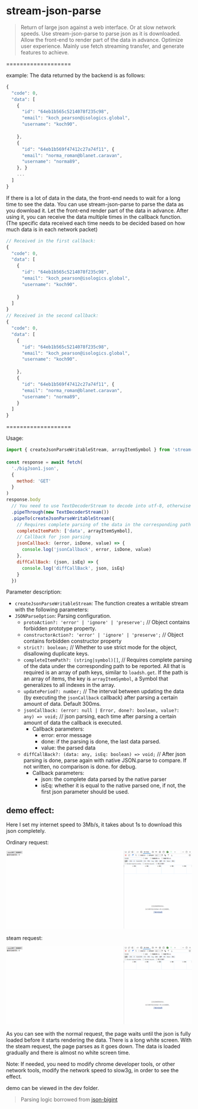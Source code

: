 # stream-json-parse


> Return of large json against a web interface. Or at slow network speeds. Use stream-json-parse to parse json as it is downloaded. Allow the front-end to render part of the data in advance. Optimize user experience.
> Mainly use fetch streaming transfer, and generate features to achieve.

===================

example:
The data returned by the backend is as follows:

```js
{
  "code": 0,
  "data": [
    {
      "id": "64eb1b565c5214078f235c98",
      "email": "koch_pearson@isologics.global",
      "username": "koch90".

    },
    {
      "id": "64eb1b569f47412c27a74f11", {
      "email": "norma_roman@blanet.caravan",
      "username": "norma89",
    }, }
    ...
  ]
}

```

If there is a lot of data in the data, the front-end needs to wait for a long time to see the data. You can use stream-json-parse to parse the data as you download it. Let the front-end render part of the data in advance.
After using it, you can receive the data multiple times in the callback function. (The specific data received each time needs to be decided based on how much data is in each network packet)

```js
// Received in the first callback:
{
  "code": 0,
  "data": [
    {
      "id": "64eb1b565c5214078f235c98",
      "email": "koch_pearson@isologics.global",
      "username": "koch90".

    }
  ]
}
// Received in the second callback:
{
  "code": 0,
  "data": [
    {
      "id": "64eb1b565c5214078f235c98",
      "email": "koch_pearson@isologics.global",
      "username": "koch90".

    },
    {
      "id": "64eb1b569f47412c27a74f11", {
      "email": "norma_roman@blanet.caravan",
      "username": "norma89",
    }
  ]
}
```

===================

Usage:

``` js
import { createJsonParseWritableStream, arrayItemSymbol } from 'stream-json-parse'

const response = await fetch(
  './bigJson1.json',
  {
    method: 'GET'
  }
)
response.body
  // You need to use TextDecoderStream to decode into utf-8, otherwise you will get binary data directly
  .pipeThrough(new TextDecoderStream())
  .pipeTo(createJsonParseWritableStream({
    // Requires complete parsing of the data in the corresponding path for reporting (optional), arrayItemSymbol represents an array item
    completeItemPath: ['data', arrayItemSymbol],
    // Callback for json parsing
    jsonCallback: (error, isDone, value) => {
      console.log('jsonCallback', error, isDone, value)
    },
    diffCallBack: (json, isEq) => {
      console.log('diffCallBack', json, isEq)
    }
  })

```

Parameter description:

- `createJsonParseWritableStream`: The function creates a writable stream with the following parameters:
- `JSONParseOption`: Parsing configuration.
  - `protoAction?: 'error' | 'ignore' | 'preserve';` // Object contains forbidden prototype property.
  - `constructorAction?: 'error' | 'ignore' | 'preserve';` // Object contains forbidden constructor property
  - `strict?: boolean;` // Whether to use strict mode for the object, disallowing duplicate keys.
  - `completeItemPath?: (string|symbol)[]`, // Requires complete parsing of the data under the corresponding path to be reported. All that is required is an array of path keys, similar to `loadsh.get`. If the path is an array of items, the key is `arrayItemSymbol`, a Symbol that generalizes to all indexes in the array.
  - `updatePeriod?: number;` // The interval between updating the data (by executing the `jsonCallback` callback) after parsing a certain amount of data. Default 300ms.
  - `jsonCallback: (error: null | Error, done?: boolean, value?: any) => void;` // json parsing, each time after parsing a certain amount of data the callback is executed.
    - Callback parameters:
      - error: error message
      - done: if the parsing is done, the last data parsed.
      - value: the parsed data
  - `diffCallBack?: (data: any, isEq: boolean) => void;` // After json parsing is done, parse again with native JSON.parse to compare. If not written, no comparison is done. for debug.
    - Callback parameters:
      - json: the complete data parsed by the native parser
      - isEq: whether it is equal to the native parsed one, if not, the first json parameter should be used.

## demo effect:

Here I set my internet speed to 3Mb/s, it takes about 1s to download this json completely.

Ordinary request:

![normal request](normalFetch.gif)

steam request:

![steam request](steam100Fetch.gif)

As you can see with the normal request, the page waits until the json is fully loaded before it starts rendering the data. There is a long white screen.
With the steam request, the page parses as it goes down. The data is loaded gradually and there is almost no white screen time.

Note: If needed, you need to modify chrome developer tools, or other network tools, modify the network speed to slow3g, in order to see the effect.

demo can be viewed in the dev folder.

> Parsing logic borrowed from [json-bigint](https://github.com/sidorares/json-bigint)
